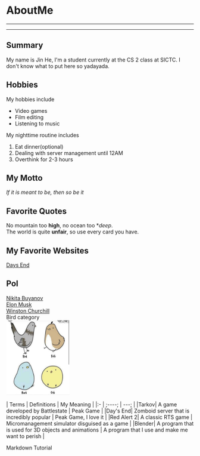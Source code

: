 # AboutMe
---
---
## Summary

My name is Jin He, I'm a student currently at the CS 2 class at SICTC. I don't know what to put here so yadayada.

[1]: https://en.wikipedia.org/wiki/Escape_from_Tarkov
[2]: https://en.wikipedia.org/wiki/Elon_Musk
[3]: https://en.wikipedia.org/wiki/Winston_Churchill

Hobbies
-

My hobbies include

- Video games
- Film editing
- Listening to music

My nighttime routine includes

 1. Eat dinner(optional)
 2. Dealing with server management until 12AM
 3. Overthink for 2-3 hours

## My Motto

*If it is meant to be, then so be it*

## Favorite Quotes

No mountain too **high**, no ocean too **deep*. <br>
The world is quite **unfair**, so use every card you have.

## My Favorite Websites
[Days End](https://daysendrp.com)

## PoI

[Nikita Buyanov][1] <br>
[Elon Musk][2] <br>
[Winston Churchill][3] <br>
Bird category <br>
<kbd>
<img src="https://github.com/lordopower1/AboutMe/blob/main/img/borbs-rqjejf.png" height="200px" width="170px"></kbd>

| Terms | Definitions | My Meaning |
|:- |  ;----;  | ---; |
|Tarkov| A game developed by Battlestate | Peak Game |
|Day's End| Zomboid server that is incredibly popular | Peak Game, I love it |
|Red Alert 2| A classic RTS game | Micromanagement simulator disguised as a game |
|Blender| A program that is used for 3D objects and animations | A program that I use and make me want to perish |

Markdown Tutorial
